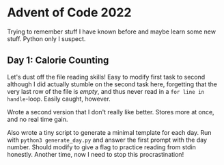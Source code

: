 # Advent of Code 2022
Trying to remember stuff I have known before and maybe learn some new stuff. Python only I suspect.

## Day 1: Calorie Counting
Let's dust off the file reading skills! Easy to modify first task to second although I did actually stumble on the second task here, forgetting that the very last row of the file is *empty*, and thus never read in a `for line in handle`-loop. Easily caught, however.

Wrote a second version that I don't really like better. Stores more at once, and no real time gain.

Also wrote a tiny script to generate a minimal template for each day. Run with `python3 generate_day.py` and answer the first prompt with the day number. Should modify to give a flag to practice reading from stdin honestly. Another time, now I need to stop this procrastination!

